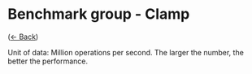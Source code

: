 ﻿# Benchmark group - Clamp
([← Back](Clamp.md))

Unit of data: Million operations per second. The larger the number, the better the performance.

